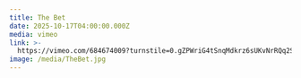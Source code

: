```yaml
---
title: The Bet
date: 2025-10-17T04:00:00.000Z
media: vimeo
link: >-
  https://vimeo.com/684674009?turnstile=0.gZPWriG4tSnqMdkrz6sUKvNrRQq2SnLBEW2t-x-KmXS9n7EBbyrjro20Lyv8A6aOQiM3_A9EcZ6lBsHcvDXdSu9Tay56p2B7Iwx6zAA80nJdXx4G6P00t3V391Lz3Cwq72Pa-KSRSfoh3CQQCquerG83zvxIIG6wJGWVghuR0GPXYLP5tIXpqHgnRJnMR41LMwS78SnJA7Dk7NCxaG6GDHngjy1EszyY7i4kn2_OwyphJc6V-m8VIaqHyhPsOfdEA0kGErrYt5DzTaoCfQZseR_HzfFaFjXJFiWD5x1USkrdN3_ixsr8E2dlO0btEg6bajmdbNFakVRLNBl9X-rzWHD4tjezKvHiCP94ydsVTgUXo8C32ExvzYu37hdqBstiy3Uqpg5raX9FcSoIQDSzJ5kdqCdCV2v_qFnz0OnhQpi-joo2IOR-htEIpvfSycmeuEbtPM75j6faWgAn8qLe1hEGRkxUl3g7sR7KEfxgpsWI-u079ucS1UD052lrPA9s-DQmeiqUJ_4QgE13X_4SnwGvEf2ikiwnBqHeu_0W5HTHSJzCcWWJBhOu4bnTR86n5tL18OGNGgk3NxQZLutUZp-27cND13Pt46p4Ml5kpxemJfDtWT9F0mqSD6GiN1vwkDBuEoq7EmBPxSP-ZooDc4zvGqpQV05XLvo_Qz8vHqlz_-5Mh8fifGqPjX0tzyPgUZFdAsAp5mkIEbMDyTCacb5B0oLbfVjF580-Qvsx_4UvDdOhj0xibwoDpi4eYcYCVoHvGtkF0l_SWZasgbStutfJoXmUxzs4Eu3ozi8kDv2hPaeK964xU0obUQct_y7oFrGu8-bty6Hg5U8a0ZRdedUHIcwp6GLweMwtH5ffC62Es0oRAN3J0d9Xe44TL8QXHKwYudr9VyQxjHroZ68oFtKi4EVZfR7n4Esc7RTCBdoDnguGbq_PdeJeS7AwUBO0.T544JvFcuwJPNESg00kshw.2e2a823d8f894f7f8edbf113e82e70fbd8b92414fb7c5e9e82b9ea33e67b25c3
image: /media/TheBet.jpg
---
```



